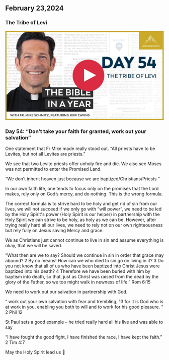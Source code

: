 ## February 23,2024 ##

### The Tribe of Levi ###

[![The Tribe of Levi](https://raw.githubusercontent.com/linusjf/BIAY/main/February/jpgs/Day054.jpg)](https://youtu.be/17Q3BIbfO8U "The Tribe of Levi")

### Day 54: “Don’t take your faith for granted, work out your salvation” ###

One statement that Fr Mike made really stood out.  “All priests have to be Levites, but not all Levites are priests.”

We see that two Levite priests offer unholy fire and die. We also see Moses was not permitted to enter the Promised Land.

“We don’t inherit heaven just because we are baptized/Christians/Priests ”

In our own faith life, one tends to focus only on the promises that the Lord makes, rely only on God’s mercy, and do nothing. This is the wrong formula.

The correct formula is to strive hard to be holy and get rid of sin from our lives, we will not succeed if we only go with “will power”, we need to be led by the Holy Spirit's power (Holy Spirit is our helper) in partnership with the Holy Spirit we can strive to be holy, as holy as we can be. However, after trying really hard all our lives, we need to rely not on our own righteousness but rely fully on Jesus saving Mercy and grace.

We as Christians just cannot continue to live in sin and assume everything is okay, that we will be saved.

“What then are we to say? Should we continue in sin in order that grace may abound? 2 By no means! How can we who died to sin go on living in it? 3 Do you not know that all of us who have been baptized into Christ Jesus were baptized into his death? 4 Therefore we have been buried with him by baptism into death, so that, just as Christ was raised from the dead by the glory of the Father, so we too might walk in newness of life.” Rom 6:15

We need to work out our salvation in partnership with God.

“ work out your own salvation with fear and trembling; 13 for it is God who is at work in you, enabling you both to will and to work for his good pleasure. “ 2 Phil 12

St Paul sets a good example – he tried really hard all his live and was able to say

“I have fought the good fight, I have finished the race, I have kept the faith.” 2 Tim 4:7

May the Holy Spirit lead us 🙏
